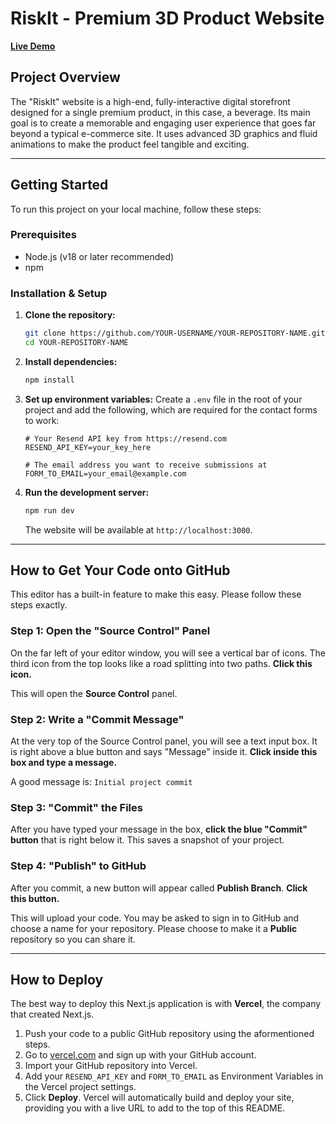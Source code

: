 
# RiskIt - Premium 3D Product Website

[**Live Demo**](https://your-deployment-link-here.com)

## Project Overview

The "RiskIt" website is a high-end, fully-interactive digital storefront designed for a single premium product, in this case, a beverage. Its main goal is to create a memorable and engaging user experience that goes far beyond a typical e-commerce site. It uses advanced 3D graphics and fluid animations to make the product feel tangible and exciting.

---

## Getting Started

To run this project on your local machine, follow these steps:

### Prerequisites

*   Node.js (v18 or later recommended)
*   npm

### Installation & Setup

1.  **Clone the repository:**
    ```bash
    git clone https://github.com/YOUR-USERNAME/YOUR-REPOSITORY-NAME.git
    cd YOUR-REPOSITORY-NAME
    ```

2.  **Install dependencies:**
    ```bash
    npm install
    ```

3.  **Set up environment variables:**
    Create a `.env` file in the root of your project and add the following, which are required for the contact forms to work:
    ```
    # Your Resend API key from https://resend.com
    RESEND_API_KEY=your_key_here
    
    # The email address you want to receive submissions at
    FORM_TO_EMAIL=your_email@example.com
    ```

4.  **Run the development server:**
    ```bash
    npm run dev
    ```
    The website will be available at `http://localhost:3000`.

---

## How to Get Your Code onto GitHub

This editor has a built-in feature to make this easy. Please follow these steps exactly.

### Step 1: Open the "Source Control" Panel

On the far left of your editor window, you will see a vertical bar of icons. The third icon from the top looks like a road splitting into two paths. **Click this icon.**

This will open the **Source Control** panel.

### Step 2: Write a "Commit Message"

At the very top of the Source Control panel, you will see a text input box. It is right above a blue button and says "Message" inside it. **Click inside this box and type a message.**

A good message is: `Initial project commit`

### Step 3: "Commit" the Files

After you have typed your message in the box, **click the blue "Commit" button** that is right below it. This saves a snapshot of your project.

### Step 4: "Publish" to GitHub

After you commit, a new button will appear called **Publish Branch**. **Click this button.**

This will upload your code. You may be asked to sign in to GitHub and choose a name for your repository. Please choose to make it a **Public** repository so you can share it.

---

## How to Deploy

The best way to deploy this Next.js application is with **Vercel**, the company that created Next.js.

1.  Push your code to a public GitHub repository using the aformentioned steps.
2.  Go to [vercel.com](https://vercel.com/) and sign up with your GitHub account.
3.  Import your GitHub repository into Vercel.
4.  Add your `RESEND_API_KEY` and `FORM_TO_EMAIL` as Environment Variables in the Vercel project settings.
5.  Click **Deploy**. Vercel will automatically build and deploy your site, providing you with a live URL to add to the top of this README.
